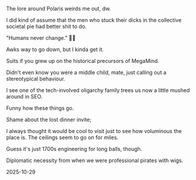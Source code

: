 The lore around Polaris weirds me out, dw.  

I did kind of assume that the men who stuck their dicks in the collective societal pie had better shit to do.  

"Humans never change." 🤷‍♀️  

Awks way to go down, but I kinda get it.  

Suits if you grew up on the historical precursors of MegaMind.  

Didn't even know you were a middle child, mate, just calling out a stereotypical behaviour.  

I see one of the tech-involved oligarchy family trees us now a little mushed around in SEO.  

Funny how these things go.  

Shame about the lost dinner invite;  

I always thought it would be cool to visit just to see how voluminous the place is. The ceilings seem to go on for miles.  

Guess it's just 1700s engineering for long balls, though.  

Diplomatic necessity from when we were professional pirates with wigs.  

2025-10-29  
